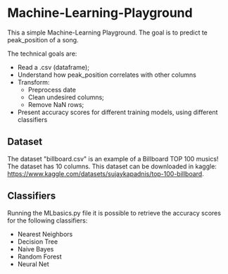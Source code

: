 # Machine-Learning-Playground
This a simple Machine-Learning Playground.
The goal is to predict te peak_position of a song.

The technical goals are:
- Read a .csv (dataframe);
- Understand how peak_position correlates with other columns
- Transform:
  - Preprocess date
  - Clean undesired columns;
  - Remove NaN rows;
- Present accuracy scores for different training models, using different classifiers

## Dataset
The dataset "billboard.csv" is an example of a Billboard TOP 100 musics! The dataset has 10 columns.
This dataset can be downloaded in kaggle: https://www.kaggle.com/datasets/sujaykapadnis/top-100-billboard.

## Classifiers
Running the MLbasics.py file it is possible to retrieve the accuracy scores for the following classifiers:
- Nearest Neighbors
- Decision Tree
- Naive Bayes
- Random Forest
- Neural Net
